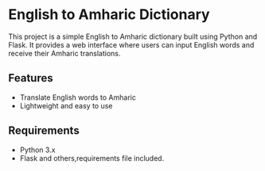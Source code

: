 
# English to Amharic Dictionary

This project is a simple English to Amharic dictionary built using Python and Flask. It provides a web interface where users can input English words and receive their Amharic translations.

## Features
- Translate English words to Amharic
- Lightweight and easy to use

## Requirements
- Python 3.x
- Flask and others,requirements file included.
